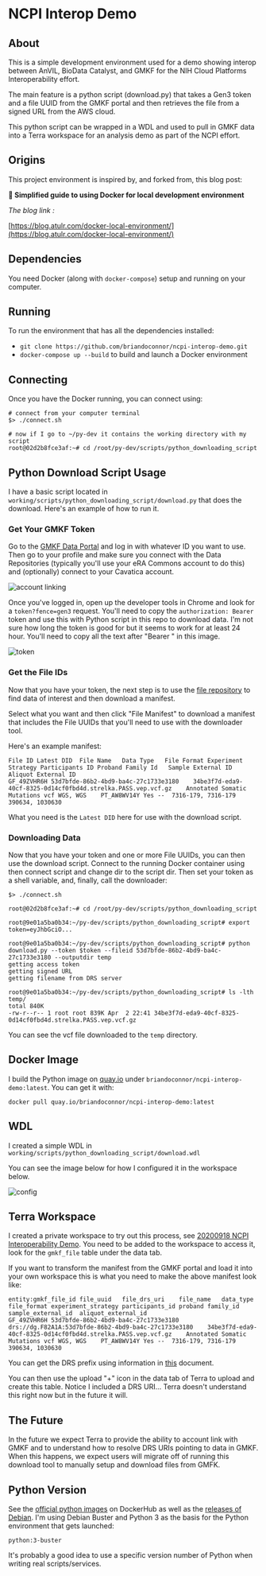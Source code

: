 # NCPI Interop Demo

## About

This is a simple development environment used for a demo showing interop between
AnVIL, BioData Catalyst, and GMKF for the NIH Cloud Platforms Interoperability
effort.  

The main feature is a python script (download.py) that
takes a Gen3 token and a file UUID from the GMKF portal and then retrieves
the file from a signed URL from the AWS cloud.

This python script can be wrapped in a WDL and used to pull in GMKF
data into a Terra workspace for an analysis demo as part of the NCPI effort.

## Origins

This project environment is inspired by, and forked from, this blog post:

**🐳 Simplified guide to using Docker for local development environment**

_The blog link :_

[https://blog.atulr.com/docker-local-environment/](https://blog.atulr.com/docker-local-environment/)

## Dependencies

You need Docker (along with `docker-compose`) setup and running on your computer.

## Running

To run the environment that has all the dependencies installed:

- `git clone https://github.com/briandoconnor/ncpi-interop-demo.git`
- `docker-compose up --build` to build and launch a Docker environment

## Connecting

Once you have the Docker running, you can connect using:

```
# connect from your computer terminal
$> ./connect.sh

# now if I go to ~/py-dev it contains the working directory with my script
root@02d2b8fce3af:~# cd /root/py-dev/scripts/python_downloading_script

```

## Python Download Script Usage

I have a basic script located in `working/scripts/python_downloading_script/download.py`
that does the download.  Here's an example of how to run it.

### Get Your GMKF Token

Go to the [GMKF Data Portal](https://portal.kidsfirstdrc.org/dashboard) and
log in with whatever ID you want to use.  Then go to your profile and
make sure you connect with the Data Repositories (typically you'll use
your eRA Commons account to do this) and (optionally) connect to your
Cavatica account.  

![account linking](/images/account_links.png)

Once you've logged in, open up the developer tools in Chrome and look for a
`token?fence=gen3` request.  You'll need to copy the `authorization: Bearer`
token and use this with Python script in this repo to download data. I'm
not sure how long the token is good for but it seems to work for at least
24 hour.  You'll need to copy all the text after "Bearer " in this image.

![token](/images/example_token.png)

### Get the File IDs

Now that you have your token, the next step is to use the
[file repository](https://portal.kidsfirstdrc.org/search/file)
to find data of interest and then download a manifest.

Select what you want and then click "File Manifest" to download
a manifest that includes the File UUIDs that you'll need to use
with the downloader tool.

Here's an example manifest:

```
File ID	Latest DID	File Name	Data Type	File Format	Experiment Strategy	Participants ID	Proband	Family Id	Sample External ID	Aliquot External ID
GF_49ZVHR6H	53d7bfde-86b2-4bd9-ba4c-27c1733e3180	34be3f7d-eda9-40cf-8325-0d14cf0fbd4d.strelka.PASS.vep.vcf.gz	Annotated Somatic Mutations	vcf	WGS, WGS	PT_AW8WV14Y	Yes	--	7316-179, 7316-179	390634, 1030630
```

What you need is the `Latest DID` here for use with the download script.

### Downloading Data

Now that you have your token and one or more File UUIDs, you can then use
the download script.  Connect to the running Docker container using then connect
script and change dir to the script dir.  Then set your token as a shell
variable, and, finally, call the downloader:

```
$> ./connect.sh

root@02d2b8fce3af:~# cd /root/py-dev/scripts/python_downloading_script

root@9e01a5ba0b34:~/py-dev/scripts/python_downloading_script# export token=eyJhbGciO...

root@9e01a5ba0b34:~/py-dev/scripts/python_downloading_script# python download.py --token $token --fileid 53d7bfde-86b2-4bd9-ba4c-27c1733e3180 --outputdir temp
getting access token
getting signed URL
getting filename from DRS server

root@9e01a5ba0b34:~/py-dev/scripts/python_downloading_script# ls -lth temp/
total 840K
-rw-r--r-- 1 root root 839K Apr  2 22:41 34be3f7d-eda9-40cf-8325-0d14cf0fbd4d.strelka.PASS.vep.vcf.gz

```

You can see the vcf file downloaded to the `temp` directory.

## Docker Image

I build the Python image on [quay.io](https://quay.io/repository/briandoconnor/ncpi-interop-demo?tab=settings)
under `briandoconnor/ncpi-interop-demo:latest`.  You can get it with:

    docker pull quay.io/briandoconnor/ncpi-interop-demo:latest

## WDL

I created a simple WDL in `working/scripts/python_downloading_script/download.wdl`

You can see the image below for how I configured it in the workspace below.

![config](images/config.png)


## Terra Workspace

I created a private workspace to try out this process, see
[20200918 NCPI Interoperability Demo](https://app.terra.bio/#workspaces/broad-firecloud-dsde/20200918%20NCPI%20Interoperability%20Demo).
You need to be added to the workspace to access it, look for the `gmkf_file`
table under the data tab.

If you want to transform the manifest from the GMKF portal and load it into your
own workspace this is what you need to make the above manifest look like:

```
entity:gmkf_file_id	file_uuid	file_drs_uri	file_name	data_type	file_format	experiment_strategy	participants_id	proband	family_id	sample_external_id	aliquot_external_id
GF_49ZVHR6H	53d7bfde-86b2-4bd9-ba4c-27c1733e3180	drs://dg.F82A1A:53d7bfde-86b2-4bd9-ba4c-27c1733e3180	34be3f7d-eda9-40cf-8325-0d14cf0fbd4d.strelka.PASS.vep.vcf.gz	Annotated Somatic Mutations	vcf	WGS, WGS	PT_AW8WV14Y	Yes	--	7316-179, 7316-179	390634, 1030630

```

You can get the DRS prefix using information in [this](https://docs.google.com/document/d/1Wf4enSGOEXD5_AE-uzLoYqjIp5MnePbZ6kYTVFp1WoM/edit#heading=h.qiwlmit3m9) document.

You can then use the upload "+" icon in the data tab of Terra to upload and
create this table.  Notice I included a DRS URI... Terra doesn't understand
this right now but in the future it will.

## The Future

In the future we expect Terra to provide the ability to account link
with GMKF and to understand how to resolve DRS URIs pointing to data
in GMKF.  When this happens, we expect users will migrate off of running
this download tool to manually setup and download files from GMFK.

## Python Version

See the [official python images](https://hub.docker.com/_/python) on DockerHub
as well as the [releases of Debian](https://wiki.debian.org/DebianReleases).  I'm
using Debian Buster and Python 3 as the basis for the Python environment that gets
launched:

    python:3-buster

It's probably a good idea to use a specific version number of Python when
writing real scripts/services.
